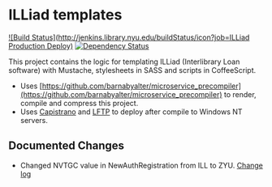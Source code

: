 # ILLiad templates

[![Build Status](http://jenkins.library.nyu.edu/buildStatus/icon?job=ILLiad Production Deploy)](http://jenkins.library.nyu.edu/job/ILLiad%20Production%20Deploy/)
[![Dependency Status](https://gemnasium.com/NYULibraries/illiad-templates.png)](https://gemnasium.com/NYULibraries/illiad-templates)

This project contains the logic for templating ILLiad (Interlibrary Loan software) with Mustache, stylesheets in SASS and scripts in CoffeeScript.

* Uses [https://github.com/barnabyalter/microservice_precompiler](https://github.com/barnabyalter/microservice_precompiler) to render, compile and compress this project.
* Uses [Capistrano](https://github.com/capistrano/capistrano) and [LFTP](http://lftp.yar.ru/) to deploy after compile to Windows NT servers.

## Documented Changes

* Changed NVTGC value in NewAuthRegistration from ILL to ZYU. [Change log](https://github.com/NYULibraries/illiad-templates/commit/c43c9debea9056c3da046edbcbd422a79ba2f7ca)
